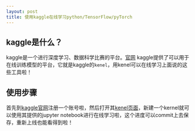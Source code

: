 ```yaml
---
layout: post
title: 使用kaggle在线学习python/TensorFlow/pyTorch
---
```


## kaggle是什么？
kaggle是一个进行深度学习、数据科学比赛的平台。[官网](https://www.kaggle.com)
kaggle提供了可以用于在线训练模型的平台，它就是kaggle的`kenel`，用kenel可以在线学习上面说的这些工具啦！

## 使用步骤
首先到[kaggle官网](https://www.kaggle.com)注册一个账号啦，然后打开其[kenel页面](https://www.kaggle.com/kernels)，新建一个kernel就可以使用其提供的jupyter notebook进行在线学习啦，这个进度可以commit上去保存，重新上线也能看得到啦！

